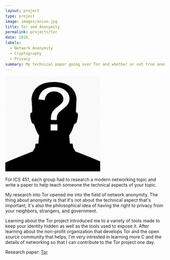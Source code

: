 ```yaml
---
layout: project
type: project
image: images/onion.jpg
title: Tor and Anonymity
permalink: projects/tor
date: 2016
labels:
  - Network Anonymity
  - Cryptography
  - Privacy
summary: My technical paper going over Tor and whether or not true anonymity can be reached.
---
```


<img class="ui medium right floated rounded image" src="../images/anon.jpg">

For ICS 451, each group had to research a modern networking topic and write a paper to help teach someone the technical aspects of your topic.

My research into Tor opened me into the field of network anonymity. The thing about anonymity is that it's not about the technical aspect that's important, it's also the philosophical idea of having the right to privacy from your neighbors, strangers, and government. 

Learning about the Tor project introduced me to a variety of tools made to keep your identity hidden as well as the tools used to expose it. After learning about the non-profit organization that develops Tor and the open source community that helps, I'm very intrested in learning more C and the details of networking so that I can contribute to the Tor project one day.


Research paper: <a href="https://github.com/markrcummins/tor_research/blob/master/tor_and_anonymity.pdf"><i class="large github icon"></i>Tor</a>
 
